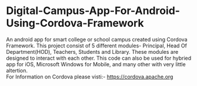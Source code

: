# Digital-Campus-App-For-Android-Using-Cordova-Framework
An android app for smart college or school campus created using Cordova Framework.
This project consist of 5 different modules- Principal, Head Of Department(HOD), Teachers, Students and Library. These modules are designed to interact with each other.
This code can also be used for hybried app for iOS, Microsoft Windows for Mobile, and many other with very little altertion.  
For Information on Cordova please visti:- https://cordova.apache.org

